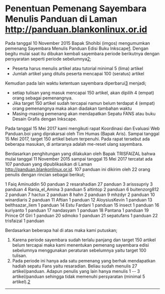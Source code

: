 # Penentuan Pemenang Sayembara Menulis Panduan di Laman http://panduan.blankonlinux.or.id

Pada tanggal 10 November 2015 Bapak Shohibi (imgos) mengumumkan pemenang Sayembara Menulis Panduan Edisi Buku Inkscape[1]. Dengan begitu mulai saat itu dibukan kembali sayembara periode berikutnya dengan persyaratan seperti periode sebelumnya[2];
  + Peserta harus menulis artikel atau tutorial minimal 5 (lima) artikel
  + Jumlah artikel yang ditulis peserta mencapai 100 (seratus) artikel

Kemudian pada lain waktu ketentuan sayembara diperbarui[3] menjadi;
  + setiap tulisan yang masuk mencapai 150 artikel, akan dipilih 4 (empat) orang sebagai pemenangnya. 
  + Jika target 150 artikel sudah tercapai namun belum terdapat 4 (empat) orang pemenangnya maka akan diadakan tambahan waktu
  + Masing-masing pemenang akan mendapatkan Sepatu FANS atau buku Desain Grafis dengan Inkscape.

Pada tanggal 15 Mei 2017 kami mengikuti rapat Koordinasi dan Evaluasi Web Panduan.boi yang diprakarsai oleh Tim Humas (Bapak Aris). Sampai tanggal 15 Mei 2017, target 150 artikel belum terpenuhi. Pada rapat tersebut ada beberapa masukan, di antaranya adalah me-reset ulang sayembara.
 

Berdasarkan penghitungan yang dilakukan oleh Bapak TRISFAIZAL bahwa mulai tanggal 11 November 2015 sampai tanggal 15 Mei 2017 tercatat ada 107 panduan yang dipublikasikan di Laman http://panduan.blankonlinux.or.id. 107 panduan ini dikirim oleh 22 orang penulis dengan rincian sebagai berikut;

1	Faiq Aminuddin	50 panduan
2	resarahadian	27 panduan
3	arisssupriy	3  panduan
4	Rania_el_Amina	3  panduan
5	altintop	2  panduan
6	buitenzorg812	2  panduan
7	hactux		2  panduan
8	hahn		2  panduan
9	mhzdyr		2  panduan
10	winardiaris	2  panduan
11	Aftian		1  panduan
12	AloysiusKevin	1  panduan
13	belthsazar_liem	1  panduan
14	Estu Fardani	1  panduan
15	insect		1  panduan
16	kuriyanto	1  panduan
17	nandasyam	1  panduan
18	Pantana		1  panduan
19	Prince Of Giri	1  panduan
20	sdmoko		1  panduan
21	sepatufans	1  panduan
22	trisfaizal	1  panduan

Berdasarkan beberapa hal di atas maka kami putuskan;
  1. Karena periode sayembara sudah terlalu panjang dan target 150 artikel belum tercapai maka kami menentukan pemenang sayembara edisi sebelumnya menggunakan peraturan sebelumnya yaitu target 100 tulisan.
  2. Pada periode ini hanya ada satu pemenang yang berhak mendapatkan hadiah sepatu Fans yaitu resaradian. Beliau sudah menulis 27 artikel/panduan. Adapun penulis yang lain hanya menulis 1 -- 3 artikel/panduan sehingga tidak memenuhi persyaratan (minimal 5 artikel).[2]

[1]:(http://panduan.blankonlinux.or.id/umum/pemenang-sayembara-edisi-buku-inkscape/)
[2]:(http://panduan.blankonlinux.or.id/umum/sayembara-edisi-buku-inkscape/)
[3]:(http://panduan.blankonlinux.or.id/memulai-menulis/)
[4]:(http://irclog.blankon.in/blankon/20170515/)


---
 



